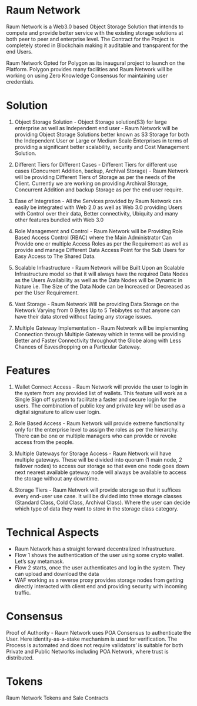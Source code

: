 # Raum Network 
Raum Network is a Web3.0 based Object Storage Solution that intends to compete and provide better service with the existing storage solutions at both peer to peer and enterprise level. The Contract for the Project is completely stored in Blockchain making it auditable and transparent for the end Users.

Raum Network Opted for Polygon as its inaugural project to launch on the Platform. Polygon provides many facilities and Raum Network will be working on using Zero Knowledge Consensus for maintaining user credentials.


# Solution 
1. Object Storage Solution - Object Storage solution(S3) for large enterprise as well as Independent end user - Raum Network will be providing Object Storage Solutions better known as S3 Storage for both the Independent User or Large or Medium Scale Enterprises in terms of providing a significant better scalability, security and Cost Management Solution.

2. Different Tiers for Different Cases - Different Tiers for different use cases (Concurrent Addition, backup, Archival Storage) - Raum Network will be providing Different Tiers of Storage as per the needs of the Client. Currently we are working on providing Archival Storage, Concurrent Addition and backup Storage as per the end user require.

3. Ease of Integration - All the Services provided by Raum Network can easily be integrated with Web 2.0 as well as Web 3.0 providing Users with Control over their data, Better connectivity, Ubiquity and many other features bundled with Web 3.0

4. Role Management and Control - Raum Network will be Providing Role Based Access Control (RBAC) where the Main Administrator Can Provide one or multiple Access Roles as per the Requirement as well as provide and manage Different Data Access Point for the Sub Users for Easy Access to The Shared Data.

5. Scalable Infrastructure - Raum Network will be Built Upon an Scalable Infrastructure model so that it will always have the required Data Nodes as the Users Availability as well as the Data Nodes will be Dynamic in Nature i.e. The Size of the Data Node can be Increased or Decreased as per the User Requirement.

6. Vast Storage - Raum Network Will be providing Data Storage on the Network Varying from 0 Bytes Up to 5 Tebibytes so that anyone can have their data stored without facing any storage issues.

7. Multiple Gateway Implementation - Raum Network will be implementing Connection through Multiple Gateway which in terms will be providing Better and Faster Connectivity throughout the Globe along with Less Chances of Eavesdropping on a Particular Gateway.


# Features 
1. Wallet Connect Access - Raum Network will provide the user to login in the system from any provided list of wallets. This feature will work as a Single Sign off system to facilitate a faster and secure login for the users. The combination of public key and private key will be used as a digital signature to allow user login.

2. Role Based Access - Raum Network will provide extreme functionality only for the enterprise level to assign the roles as per the hierarchy. There can be one or multiple managers who can provide or revoke access from the people.

3. Multiple Gateways for Storage Access - Raum Network will have multiple gateways. These will be divided into quorum (1 main node, 2 failover nodes) to access our storage so that even one node goes down next nearest available gateway node will always be available to access the storage without any downtime.

4. Storage Tiers - Raum Network will provide storage so that it suffices every end-user use case. It will be divided into three storage classes (Standard Class, Cold Class, Archival Class). Where the user can decide which type of data they want to store in the storage class category.


# Technical Aspects 
* Raum Network has a straight forward decentralized Infrastructure.
* Flow 1 shows the authentication of the user using some crypto wallet. Let’s say metamask.
* Flow 2 starts, once the user authenticates and log in the system. They can upload and download the data
* WAF working as a reverse proxy provides storage nodes from getting directly interacted with client end and providing security with incoming traffic.


# Consensus 
Proof of Authority - Raum Network uses POA Consensus to authenticate the User. Here identity-as-a-stake mechanism is used for verification. The Process is automated and does not require validators’ is suitable for both Private and Public Networks including POA Network, where trust is distributed.


# Tokens

Raum Network Tokens and Sale Contracts
